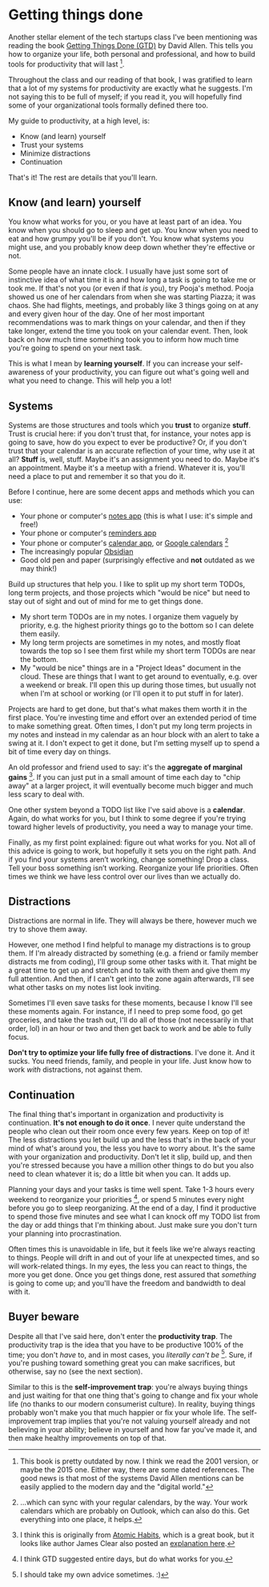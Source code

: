 # Getting things done

Another stellar element of the tech startups class I've been mentioning was reading
the book [Getting Things Done (GTD)](https://www.amazon.com/Getting-Things-Done/dp/0143573195/ref=asc_df_0143573195?mcid=4520c3f89ba03029999249d7148fd777&hvocijid=4131358842499332080-0143573195-&hvexpln=73&tag=hyprod-20&linkCode=df0&hvadid=721245378154&hvpos=&hvnetw=g&hvrand=4131358842499332080&hvpone=&hvptwo=&hvqmt=&hvdev=c&hvdvcmdl=&hvlocint=&hvlocphy=9028751&hvtargid=pla-2281435178778&psc=1) by David Allen. This tells you how to organize
your life, both personal and professional, and how to build tools for productivity that will last [^ref1].

Throughout the class and our reading of that book, I was gratified to learn that a lot of my systems
for productivity are exactly what he suggests. I'm not saying this to be full of myself; if you
read it, you will hopefully find some of your organizational tools formally defined there too.

My guide to productivity, at a high level, is:
- Know (and learn) yourself
- Trust your systems
- Minimize distractions
- Continuation

That's it! The rest are details that you'll learn.

## Know (and learn) yourself

You know what works for you, or you have at least part of an idea. You know
when you should go to sleep and get up. You know when you need to eat and
how grumpy you'll be if you don't. You know what systems you might use,
and you probably know deep down whether they're effective or not.

Some people have an innate clock. I usually have just some sort of instinctive
idea of what time it is and how long a task is going to take me or took me.
If that's not you (or even if that *is* you), try Pooja's method. Pooja showed us 
one of her calendars from when she was starting Piazza; it was chaos. She had
flights, meetings, and probably like 3 things going on at any and every given
hour of the day. One of her most important recommendations was to mark things
on your calendar, and then if they take longer, extend the time you took on
your calendar event. Then, look back on how much time something took you to
inform how much time you're going to spend on your next task.

This is what I mean by **learning yourself**. If you can increase your self-awareness 
of your productivity, you can figure out what's going well and what you need to change.
This will help you a lot!

## Systems

Systems are those structures and tools which you **trust** to organize **stuff**. Trust is crucial
here: if you don't trust that, for instance, your notes app is going to save, how do you
expect to ever be productive? Or, if you don't trust that your calendar is an accurate
reflection of your time, why use it at all? **Stuff** is, well, stuff.
Maybe it's an assignment you need to do. Maybe it's an appointment. Maybe it's a 
meetup with a friend. Whatever it is, you'll need a place to put and remember it so that you do it.

Before I continue, here are some decent apps and methods which you can use:
- Your phone or computer's [notes app](https://apps.apple.com/us/app/notes/id1110145109) (this is what I use: it's simple and free!)
- Your phone or computer's [reminders app](https://apps.apple.com/us/app/reminders/id1108187841)
- Your phone or computer's [calendar app](https://apps.apple.com/us/app/calendar/id1108185179), or [Google calendars](https://calendar.google.com/calendar/u/0/r) [^ref2]
- The increasingly popular [Obsidian](https://obsidian.md)
- Good old pen and paper (surprisingly effective and **not** outdated as we may think!)

Build up structures that help you. I like to split up my short term TODOs, 
long term projects, and those projects which "would be nice" but need
to stay out of sight and out of mind for me to get things done. 
- My short term TODOs are in my notes. I organize them vaguely by priority, e.g.
the highest priority things go to the bottom so I can delete them easily.
- My long term projects are sometimes in my notes, and mostly float towards the top
so I see them first while my short term TODOs are near the bottom.
- My "would be nice" things are in a "Project Ideas" document in the cloud. These
are things that I want to get around to eventually, e.g. over a weekend or break. I'll
open this up during those times, but usually not when I'm at school or working (or 
I'll open it to put stuff in for later).

Projects are hard to get done, but that's what makes them worth it in the first place.
You're investing time and effort over an extended period of time to make something great.
Often times, I don't put my long term projects in my notes and instead in my calendar as
an hour block with an alert to take a swing at it. I don't expect to get it done, but I'm
setting myself up to spend a bit of time every day on things.

An old professor and friend used to say: it's the **aggregate of marginal gains** [^ref3].
If you can just put in a small amount of time each day to "chip away" at a larger project,
it will eventually become much bigger and much less scary to deal with.

One other system beyond a TODO list like I've said above is a **calendar**. Again, do what works
for you, but I think to some degree if you're trying toward higher levels of productivity,
you need a way to manage your time.

Finally, as my first point explained: figure out what works for you. Not all of this advice
is going to work, but hopefully it sets you on the right path. And if you find your systems 
aren’t working, change something! Drop a class. Tell your boss something isn’t working. 
Reorganize your life priorities. Often times we think we have less control over our lives 
than we actually do.

## Distractions

Distractions are normal in life. They will always be there, however much
we try to shove them away. 

However, one method I find helpful to manage my distractions is to group
them. If I'm already distracted by something (e.g. a friend or family member
distracts me from coding), I'll group some other tasks with it. That might
be a great time to get up and stretch and to talk with them and give them
my full attention. And then, if I can't get into the zone again afterwards,
I'll see what other tasks on my notes list look inviting.

Sometimes I'll even save tasks for these moments, because I know I'll see
these moments again. For instance, if I need to prep some food, go get groceries,
and take the trash out, I'll do all of those (not necessarily in that order, lol)
in an hour or two and then get back to work and be able to fully focus.

**Don't try to optimize your life fully free of distractions**. I've done it.
And it sucks. You need friends, family, and people in your life. Just know how
to work *with* distractions, not against them.

## Continuation

The final thing that's important in organization and productivity is continuation.
**It's not enough to do it once**. I never quite understand the people who clean out
their room once every few years. Keep on top of it! The less distractions you let
build up and the less that's in the back of your mind of what's around you, the
less you have to worry about. It's the same with your organization and productivity.
Don't let it slip, build up, and then you're stressed because you have a million other
things to do but you also need to clean whatever it is; do a little bit when you can.
It adds up.

Planning your days and your tasks is time well spent. Take 1-3 hours every weekend to 
reorganize your priorities [^ref4], or spend 5 minutes every night before you go to 
sleep reorganizing. At the end of a day, I find it productive to spend those
five minutes and see what I can knock off my TODO list from the day
or add things that I'm thinking about. Just make sure you don't turn your 
planning into procrastination.

Often times this is unavoidable in life, but it feels like we're always reacting
to things. People will drift in and out of your life at unexpected times, and so
will work-related things. In my eyes, the less you can react to things, the more
you get done. Once you get things done, rest assured that *something* is going to
come up; and you'll have the freedom and bandwidth to deal with it.

## Buyer beware

Despite all that I've said here, don't enter the **productivity trap**. The productivity
trap is the idea that you have to be productive 100% of the time; you don't *have* to,
and in most cases, you *literally can't be* [^ref5]. Sure, if you're pushing toward something great
you can make sacrifices, but otherwise, say no (see the next section).

Similar to this is the **self-improvement trap**: you're always buying things and just
waiting for that one thing that's going to change and fix your whole life (no thanks to our
modern consumerist culture). In reality, buying things probably won't make you that much
happier or fix your whole life. The self-improvement trap implies that you're not valuing 
yourself already and not believing in your ability; believe in yourself and how far you've
made it, and then make healthy improvements on top of that.


[^ref1]: This book is pretty outdated by now. I think we read the 2001 version, or maybe the 2015
one. Either way, there are some dated references. The good news is that most of the systems David Allen 
mentions can be easily applied to the modern day and the "digital world."

[^ref2]: ...which can sync with your regular calendars, by the way. Your work calendars
which are probably on Outlook, which can also do this. Get everything into one place, it helps.

[^ref3]: I think this is originally from [Atomic Habits](https://jamesclear.com/atomic-habits), which is a great book, but it 
looks like author James Clear also posted an [explanation here](https://jamesclear.com/wp-content/uploads/2016/08/ABriefGuidetoProcessImprovement-2.pdf).

[^ref4]: I think GTD suggested entire days, but do what works for you.

[^ref5]: I should take my own advice sometimes. :)
